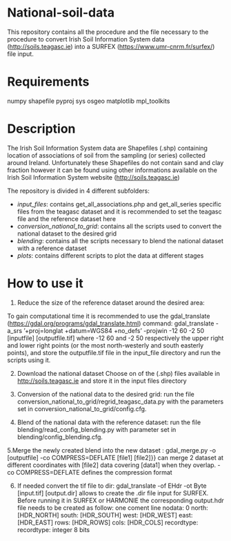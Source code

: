 # National-soil-data

This repository contains all the procedure and the file necessary to the procedure to convert Irish Soil Information System data (http://soils.teagasc.ie) into a SURFEX (https://www.umr-cnrm.fr/surfex/) file input.


# Requirements


numpy
shapefile
pyproj
sys
osgeo
matplotlib
mpl_toolkits

# Description


The Irish Soil Information System data are Shapefiles (.shp) containing location of associations of soil from the sampling (or series) collected around Ireland. Unfortunately these Shapefiles do not contain sand and clay fraction however it can be found using other informations available on the Irish Soil Information System website (http://soils.teagasc.ie)


The repository is divided in 4 different subfolders:
- *input_files*: contains get_all_associations.php and get_all_series specific files from the teagasc dataset and it is recommended to set the teagasc file and the reference dataset here
- *conversion_national_to_grid*: contains all the scripts used to convert the national dataset to the desired grid
- *blending*: contains all the scripts necessary to blend the national dataset with a reference dataset
- *plots*: contains different scripts to plot the data at different stages

 # How to use it
1. Reduce the size of the reference dataset around the desired area:

To gain computational time it is recommended to use the gdal_translate (https://gdal.org/programs/gdal_translate.html) command:
gdal_translate -a_srs ’+proj=longlat +datum=WGS84 +no_defs’ -projwin -12 60 -2 50 [inputfile] [outputfile.tif] 
where -12 60 and -2 50 respectively the upper right and lower right points (or the most north-westerly and
south easterly points), and store the outputfile.tif file in the input_file directory and run the scripts using it.

2. Download the national dataset 
Choose on of the (.shp) files available in http://soils.teagasc.ie and store it in the input files directory

3. Conversion of the national data to the desired grid:
run the file conversion_national_to_grid/regrid_teagasc_data.py with the parameters set in conversion_national_to_grid/config.cfg.

4. Blend of the national data with the reference dataset:
run the file blending/read_config_blending.py with parameter set in blending/config_blending.cfg.


5.Merge the newly created blend into the new dataset :
gdal_merge.py -o [outputfile] -co COMPRESS=DEFLATE [file1] [file2]}} can merge 2 dataset at different coordinates with [file2] data covering [data1] when they overlap. -co COMPRESS=DEFLATE defines the compression format

6. If needed convert the tif file to dir: 
gdal_translate -of EHdr -ot Byte [input.tif] [output.dir] allows to create the .dir file input for SURFEX. Before running it in SURFEX or HARMONIE the corresponding output.hdr file needs to be created as follow:
one coment line
nodata: 0 
north: [HDR_NORTH]
south: [HDR_SOUTH]
west:  [HDR_WEST]
east:  [HDR_EAST]
rows:  [HDR_ROWS]
cols:  [HDR_COLS]
recordtype: recordtype: integer 8 bits



